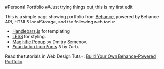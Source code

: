 #Personal Portfolio
##Just trying things out, this is my first edit 

This is a simple page showing portfolio from [Behance](http://www.behance.net/), powered by Behance API, HTML5 localStorage, and the following web tools:

* [Handlebars.js](http://handlebarsjs.com/) for templating.
* [LESS](http://lesscss.org/) for styling.
* [Maginific Popup](http://dimsemenov.com/plugins/magnific-popup/) by Dmitry Semenov.  
* [Foundation Icon Fonts](http://zurb.com/playground/foundation-icon-fonts-3) 3 by Zurb.

Read the tutorials in Web Design Tuts+: [Build Your Own Behance-Powered Portfolio](http://webdesign.tutsplus.com/series/build-your-own-behance-powered-portfolio--cms-588)
